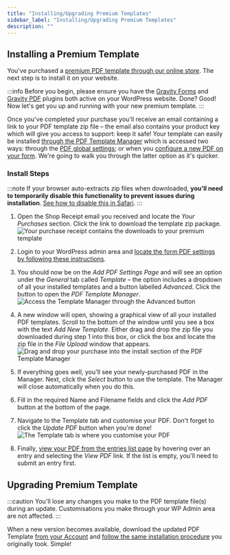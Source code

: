 ```yaml
---
title: "Installing/Upgrading Premium Templates"
sidebar_label: "Installing/Upgrading Premium Templates"
description: ""
---
```


## Installing a Premium Template 

You've purchased a [premium PDF template through our online store](https://gravitypdf.com/template-shop/). The next step is to install it on your website.

:::info
Before you begin, please ensure you have the [Gravity Forms](https://rocketgenius.pxf.io/c/1211356/445235/7938) and [Gravity PDF](five-minute-install.md) plugins both active on your WordPress website. Done? Good! Now let's get you up and running with your new premium template.
:::

Once you've completed your purchase you'll receive an email containing a link to your PDF template zip file – the email also contains your product key which will give you access to support: keep it safe! Your template can easily be installed [through the PDF Template Manager](user-pdf-template-manager.md) which is accessed two ways: through the [PDF global settings](user-global-settings.md#default-template); or when you [configure a new PDF on your form](user-setup-pdf.md#template). We're going to walk you through the latter option as it's quicker.

### Install Steps 

:::note
If your browser auto-extracts zip files when downloaded, **you'll need to temporarily disable this functionality to prevent issues during installation**. [See how to disable this in Safari](http://apple.stackexchange.com/a/963).
:::

1.  Open the Shop Receipt email you received and locate the *Your Purchases* section. Click the link to download the template zip package.
    ![Your purchase receipt contains the downloads to your premium template](https://resources.gravitypdf.com/uploads/2017/03/purchase-email.png)

2.  Login to your WordPress admin area and [locate the form PDF settings by following these instructions](user-setup-pdf.md#locating-pdf-settings).

3.  You should now be on the *Add PDF Settings Page* and will see an option under the *General* tab called *Template* – the option includes a dropdown of all your installed templates and a button labelled *Advanced*. Click the button to open the *PDF Template Manager*.
    ![Access the Template Manager through the Advanced button](https://resources.gravitypdf.com/uploads/2017/03/access.png)

4.  A new window will open, showing a graphical view of all your installed PDF templates. Scroll to the bottom of the window until you see a box with the text *Add New Template*. Either drag and drop the zip file you downloaded during step 1 into this box, or click the box and locate the zip file in the *File Upload* window that appears. 
![Drag and drop your purchase into the install section of the PDF Template Manager](https://resources.gravitypdf.com/uploads/2017/03/installing.png)

5.  If everything goes well, you'll see your newly-purchased PDF in the Manager. Next, click the *Select* button to use the template. The Manager will close automatically when you do this.

6.  Fill in the required Name and Filename fields and click the *Add PDF* button at the bottom of the page.

7.  Navigate to the Template tab and customise your PDF. Don't forget to click the *Update PDF* button when you're done! 
![The Template tab is where you customise your PDF](https://resources.gravitypdf.com/uploads/edd/2017/03/settings-page-1-1.png)

8.  Finally, [view your PDF from the entries list page](user-viewing-pdfs.md#entry-list) by hovering over an entry and selecting the *View PDF* link. If the list is empty, you'll need to submit an entry first.

## Upgrading Premium Template 

:::caution
You'll lose any changes you make to the PDF template file(s) during an update. Customisations you make through your WP Admin area are not affected.
:::

When a new version becomes available, download the updated PDF Template [from your Account](https://gravitypdf.com/account/#downloads) and [follow the same installation procedure](#install-steps) you originally took. Simple!
